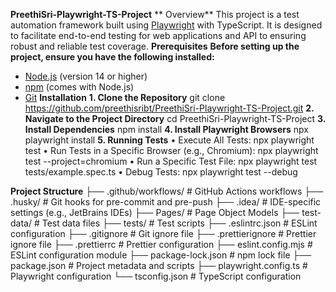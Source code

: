 **PreethiSri-Playwright-TS-Project**
** Overview**
This project is a test automation framework built using [Playwright](https://playwright.dev/) with TypeScript. It is designed to facilitate end-to-end testing for web applications and API to ensuring robust and reliable test coverage.
**Prerequisites**
**Before setting up the project, ensure you have the following installed:**
-	[Node.js](https://nodejs.org/en/download/) (version 14 or higher)
-	[npm](https://www.npmjs.com/get-npm) (comes with Node.js)
-	[Git](https://git-scm.com/downloads)
**Installation**
**1.	Clone the Repository**
        git clone https://github.com/preethisribt/PreethiSri-Playwright-TS-Project.git
**2.	 Navigate to the Project Directory**
 cd PreethiSri-Playwright-TS-Project
**3.	Install Dependencies**
npm install
**4.	Install Playwright Browsers**
npx playwright install
**5.	Running Tests**
•	Execute All Tests:   npx playwright test
•	Run Tests in a Specific Browser (e.g., Chromium):  npx playwright test --project=chromium
•	Run a Specific Test File:  npx playwright test tests/example.spec.ts
•	Debug Tests:  npx playwright test --debug

**Project Structure**
├── .github/workflows/    # GitHub Actions workflows
├── .husky/               # Git hooks for pre-commit and pre-push
├── .idea/                # IDE-specific settings (e.g., JetBrains IDEs)
├── Pages/                # Page Object Models
├── test-data/            # Test data files
├── tests/                # Test scripts
├── .eslintrc.json        # ESLint configuration
├── .gitignore            # Git ignore file
├── .prettierignore       # Prettier ignore file
├── .prettierrc           # Prettier configuration
├── eslint.config.mjs     # ESLint configuration module
├── package-lock.json     # npm lock file
├── package.json          # Project metadata and scripts
├── playwright.config.ts  # Playwright configuration
└── tsconfig.json         # TypeScript configuration


